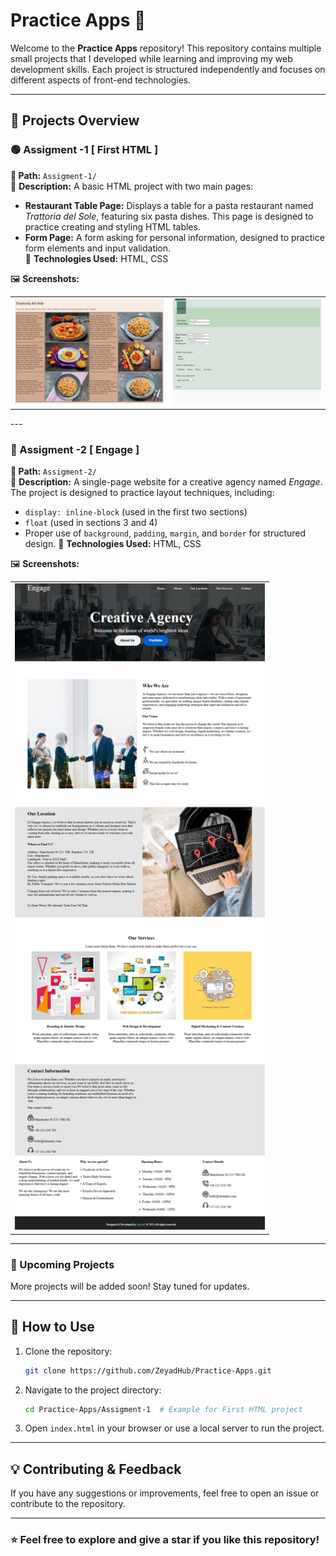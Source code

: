 # Practice Apps 🚀

Welcome to the **Practice Apps** repository! This repository contains multiple small projects that I developed while learning and improving my web development skills. Each project is structured independently and focuses on different aspects of front-end technologies.

---

## 📌 Projects Overview

### 🟢 Assigment -1 [ First HTML ]

**📂 Path:** `Assigment-1/`  
🔹 **Description:** A basic HTML project with two main pages:

- **Restaurant Table Page:** Displays a table for a pasta restaurant named _Trattoria del Sole_, featuring six pasta dishes. This page is designed to practice creating and styling HTML tables.
- **Form Page:** A form asking for personal information, designed to practice form elements and input validation.  
  🔹 **Technologies Used:** HTML, CSS

🖼️ **Screenshots:**

<table>
  <tr>
    <td><img src="images/Trattoria-del-Sole.png" width="400"></td>
    <td><img src="images/Personal-Data.png" width="400"></td>
  </tr>
</table>
---

### 🔵 Assigment -2 [ Engage ]

**📂 Path:** `Assigment-2/`  
🔹 **Description:** A single-page website for a creative agency named _Engage_. The project is designed to practice layout techniques, including:

- `display: inline-block` (used in the first two sections)
- `float` (used in sections 3 and 4)
- Proper use of `background`, `padding`, `margin`, and `border` for structured design.
  🔹 **Technologies Used:** HTML, CSS

🖼️ **Screenshots:**

<table>
  <tr>
    <td><img src="images/Engage.png" width="400"></td>
    </tr>
</table>

---

### 🚀 Upcoming Projects

More projects will be added soon! Stay tuned for updates.

---

## 📂 How to Use

1. Clone the repository:
   ```bash
   git clone https://github.com/ZeyadHub/Practice-Apps.git
   ```
2. Navigate to the project directory:
   ```bash
   cd Practice-Apps/Assigment-1  # Example for First HTML project
   ```
3. Open `index.html` in your browser or use a local server to run the project.

---

## 💡 Contributing & Feedback

If you have any suggestions or improvements, feel free to open an issue or contribute to the repository.

---

### ⭐ Feel free to explore and give a star if you like this repository!
